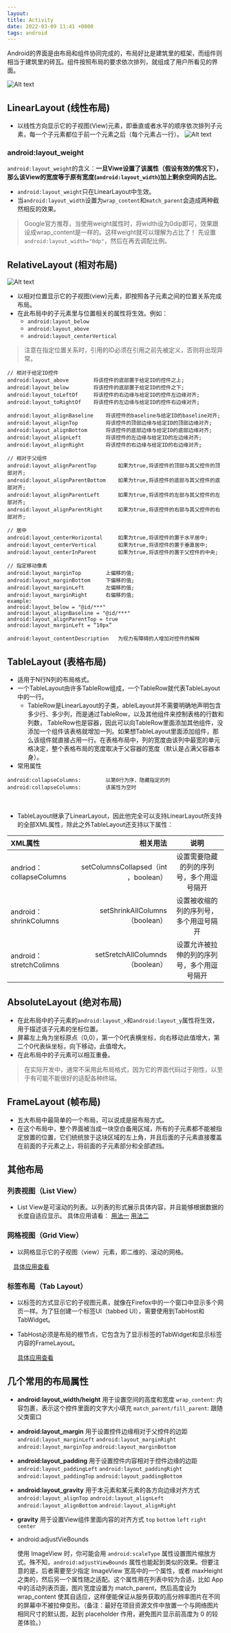 ```yaml
---
layout: 
title: Activity
date: 2022-03-09 11:41 +0800
tags: android
---
```


Android的界面是由布局和组件协同完成的，布局好比是建筑里的框架，而组件则相当于建筑里的砖瓦。组件按照布局的要求依次排列，就组成了用户所看见的界面。


<!--more-->

![Alt text](./2012011916121443.jpg)



## LinearLayout (线性布局)

- 以线性方向显示它的子视图(View)元素，即垂直或者水平的顺序依次排列子元素，每一个子元素都位于前一个元素之后（每个元素占一行）。
  ![Alt text](./linearlayout.png)

### android:layout_weight
`android:layout_weight`的含义：**一旦Viwe设置了该属性（假设有效的情况下），那么该View的宽度等于原有宽度(`android:layout_width`)加上剩余空间的占比**。
- `android:layout_weight`只在LinearLayout中生效。
- 当`android:layout_width`设置为`wrap_content`和`match_parent`会造成两种截然相反的效果。

>Google官方推荐，当使用weight属性时，将width设为0dip即可，效果跟设成wrap_content是一样的。这样weight就可以理解为占比了！
>先设置`android:layout_width="0dp"`，然后在再去调配比例。


## RelativeLayout (相对布局)
![Alt text](./relativelayout.png)
- 以相对位置显示它的子视图(view)元素，即按照各子元素之间的位置关系完成布局。
- 在此布局中的子元素里与位置相关的属性将生效。例如：
  - `android:layout_below`
  - `android:layout_above`
  - `android:layout_centerVertical`
>注意在指定位置关系时，引用的ID必须在引用之前先被定义，否则将出现异常。


```
// 相对于给定ID控件
android:layout_above		将该控件的底部置于给定ID的控件之上;
android:layout_below		将该控件的底部置于给定ID的控件之下;
android:layout_toLeftOf		将该控件的右边缘与给定ID的控件左边缘对齐;
android:layout_toRightOf	将该控件的左边缘与给定ID的控件右边缘对齐;

android:layout_alignBaseline	将该控件的baseline与给定ID的baseline对齐;
android:layout_alignTop			将该控件的顶部边缘与给定ID的顶部边缘对齐;
android:layout_alignBottom		将该控件的底部边缘与给定ID的底部边缘对齐;
android:layout_alignLeft        将该控件的左边缘与给定ID的左边缘对齐;
android:layout_alignRight		将该控件的右边缘与给定ID的右边缘对齐;

// 相对于父组件
android:layout_alignParentTop		如果为true,将该控件的顶部与其父控件的顶部对齐;
android:layout_alignParentBottom	如果为true,将该控件的底部与其父控件的底部对齐;
android:layout_alignParentLeft		如果为true,将该控件的左部与其父控件的左部对齐;
android:layout_alignParentRight		如果为true,将该控件的右部与其父控件的右部对齐;

// 居中
android:layout_centerHorizontal		如果为true,将该控件的置于水平居中;
android:layout_centerVertical		如果为true,将该控件的置于垂直居中;
android:layout_centerInParent		如果为true,将该控件的置于父控件的中央;

// 指定移动像素
android:layout_marginTop		上偏移的值;
android:layout_marginBottom		下偏移的值;
android:layout_marginLeft		左偏移的值;
android:layout_marginRight		右偏移的值;
example:
android:layout_below = "@id/***"
android:layout_alignBaseline = "@id/***"
android:layout_alignParentTop = true
android:layout_marginLeft = “10px”

android:layout_contentDescription	为视力有障碍的人增加对控件的解释
```

## TableLayout (表格布局)
- 适用于N行N列的布局格式。
- 一个TableLayout由许多TableRow组成，一个TableRow就代表TableLayout中的一行。
  - TableRow是LinearLayout的子类，ablelLayout并不需要明确地声明包含多少行、多少列，而是通过TableRow，以及其他组件来控制表格的行数和列数， TableRow也是容器，因此可以向TableRow里面添加其他组件，没添加一个组件该表格就增加一列。如果想TableLayout里面添加组件，那么该组件就直接占用一行。在表格布局中，列的宽度由该列中最宽的单元格决定，整个表格布局的宽度取决于父容器的宽度（默认是占满父容器本身）。
- 常用属性
```
android:collapseColumns:		以第0行为序，隐藏指定的列
android:collapseColumns:		该属性为空时
```


　　

- TableLayout继承了LinearLayout，因此他完全可以支持LinearLayout所支持的全部XML属性，除此之外TableLayout还支持以下属性：

| XML属性                   |                              相关用法 |          说明           |
| :---------------------- | --------------------------------: | :-------------------: |
| andriod：collapseColumns | setColumnsCollapsed（int ，boolean） | 设置需要隐藏的列的序列号，多个用逗号隔开  |
| android：shrinkColumns   |      setShrinkAllColumns（boolean） |  设置被收缩的列的序列号，多个用逗号隔开  |
| android：stretchColimns  |     setSretchAllColumnds（boolean） | 设置允许被拉伸的列的序列号，多个用逗号隔开 |

## AbsoluteLayout (绝对布局)
- 在此布局中的子元素的`android:layout_x`和`android:layout_y`属性将生效，用于描述该子元素的坐标位置。
- 屏幕左上角为坐标原点（0,0），第一个0代表横坐标，向右移动此值增大，第二个0代表纵坐标，向下移动，此值增大。
- 在此布局中的子元素可以相互重叠。
>在实际开发中，通常不采用此布局格式，因为它的界面代码过于刚性，以至于有可能不能很好的适配各种终端。
## FrameLayout (帧布局)
- 五大布局中最简单的一个布局，可以说成是层布局方式。
- 在这个布局中，整个界面被当成一块空白备用区域，所有的子元素都不能被指定放置的位置，它们统统放于这块区域的左上角，并且后面的子元素直接覆盖在前面的子元素之上，将前面的子元素部分和全部遮挡。

## 其他布局
### 列表视图（List View）
- List View是可滚动的列表。以列表的形式展示具体内容，并且能够根据数据的长度自适应显示。
  具体应用请看：
  	[用法一](http://www.cnblogs.com/allin/archive/2010/05/11/1732200.html)
  	[用法二](http://blog.csdn.net/koupoo/article/details/7018727)

### 网格视图（Grid View）
- 以网格显示它的子视图（view）元素，即二维的、滚动的网格。

　[具体应用查看](http://www.cnblogs.com/linzheng/archive/2011/01/19/1938760.html)

### 标签布局（Tab Layout）
- 以标签的方式显示它的子视图元素，就像在Firefox中的一个窗口中显示多个网页一样。为了狂创建一个标签UI（tabbed UI），需要使用到TabHost和TabWidget。
- TabHost必须是布局的根节点，它包含为了显示标签的TabWidget和显示标签内容的FrameLayout。

  [具体应用查看](http://www.cnblogs.com/devinzhang/archive/2012/01/18/2325887.html)




## 几个常用的布局属性

- **android:layout_width/height**
  用于设置空间的高度和宽度
  `wrap_content`: 内容包裹，表示这个控件里面的文字大小填充
  `match_parent/fill_parent`: 跟随父类窗口

- **android:layout_margin**
  用于设置控件边缘相对于父控件的边距
  `android:layout_marginLeft`
  `android:layout_marginRight`
  `android:layout_marginTop`
  `android:layout_marginBottom`


- **android:layout_padding**
  用于设置控件内容相对于控件边缘的边距
  `android:layout_paddingLeft`
  `android:layout_paddingRight`
  `android:layout_paddingTop`
  `android:layout_paddingBottom`


- **android:layout_gravity**
  用于本元素和某元素的各方向边缘对齐方式
  `android:layout_alignTop`
  `android:layout_alignLeft`
  `android:layout_alignBottom`
  `android:layout_alignRight`

- **gravity**
  用于设置View组件里面内容的对齐方式
  `top` `bottom` `left` `right` `center`
  
- android:adjustVieBounds
  
  使用 ImageView 时，你可能会用 `android:scaleType` 属性设置图片缩放方式。殊不知，`android:adjustViewBounds` 属性也能起到类似的效果。但要注意的是，后者需要至少指定 ImageView 宽高中的一个属性，或者 maxHeight 之类的，然后另一个属性随之适配。这个属性用在列表中较为合适，比如 App 中的活动列表页面，图片宽度设置为 match_parent，然后高度设为 wrap_content 使其自适应，这样便能保证从服务获取的高分辨率图片在不同的屏幕中不被拉伸变形。（备注：最好在项目资源文件中放置一个与网络图片相同尺寸的默认图，起到 placeholder 作用，避免图片显示前高度为 0 的较差体验。）



